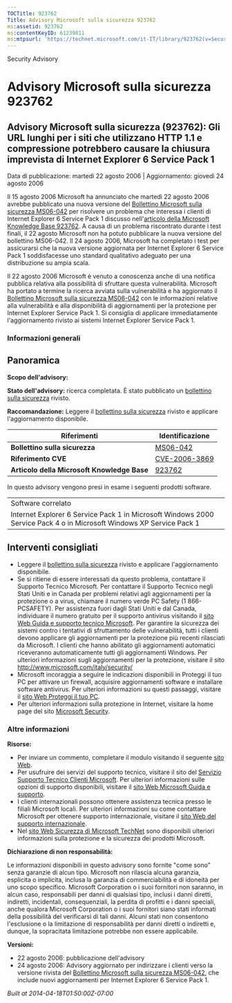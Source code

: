 ```yaml
---
TOCTitle: 923762
Title: Advisory Microsoft sulla sicurezza 923762
ms:assetid: 923762
ms:contentKeyID: 61239811
ms:mtpsurl: 'https://technet.microsoft.com/it-IT/library/923762(v=Security.10)'
---
```


Security Advisory

Advisory Microsoft sulla sicurezza 923762
=========================================

Advisory Microsoft sulla sicurezza (923762): Gli URL lunghi per i siti che utilizzano HTTP 1.1 e compressione potrebbero causare la chiusura imprevista di Internet Explorer 6 Service Pack 1
---------------------------------------------------------------------------------------------------------------------------------------------------------------------------------------------

Data di pubblicazione: martedì 22 agosto 2006 | Aggiornamento: giovedì 24 agosto 2006

Il 15 agosto 2006 Microsoft ha annunciato che martedì 22 agosto 2006 avrebbe pubblicato una nuova versione del [Bollettino Microsoft sulla sicurezza MS06-042](http://technet.microsoft.com/security/bulletin/ms06-042) per risolvere un problema che interessa i clienti di Internet Explorer 6 Service Pack 1 discusso nell'[articolo della Microsoft Knowledge Base 923762](http://support.microsoft.com/kb/923762/). A causa di un problema riscontrato durante i test finali, il 22 agosto Microsoft non ha potuto pubblicare la nuova versione del bollettino MS06-042. Il 24 agosto 2006, Microsoft ha completato i test per assicurarsi che la nuova versione aggiornata per Internet Explorer 6 Service Pack 1 soddisfacesse uno standard qualitativo adeguato per una distribuzione su ampia scala.

Il 22 agosto 2006 Microsoft è venuto a conoscenza anche di una notifica pubblica relativa alla possibilità di sfruttare questa vulnerabilità. Microsoft ha portato a termine la ricerca avviata sulla vulnerabilità e ha aggiornato il [Bollettino Microsoft sulla sicurezza MS06-042](http://technet.microsoft.com/security/bulletin/ms06-042) con le informazioni relative alla vulnerabilità e alla disponibilità di aggiornamenti per la protezione per Internet Explorer Service Pack 1. Si consiglia di applicare immediatamente l'aggiornamento rivisto ai sistemi Internet Explorer Service Pack 1.

### Informazioni generali

Panoramica
----------

<span></span>
**Scopo dell'advisory:**

**Stato dell'advisory:** ricerca completata. È stato pubblicato un [bollettino sulla sicurezza](http://technet.microsoft.com/security/bulletin/ms06-042) rivisto.

**Raccomandazione:** Leggere il [bollettino sulla sicurezza](http://technet.microsoft.com/security/bulletin/ms06-042) rivisto e applicare l'aggiornamento disponibile.

| Riferimenti                                 | Identificazione                                                                  |
|---------------------------------------------|----------------------------------------------------------------------------------|
| **Bollettino sulla sicurezza**              | [MS06-042](http://technet.microsoft.com/security/bulletin/ms06-042)              |
| **Riferimento CVE**                         | [CVE-2006-3869](http://www.cve.mitre.org/cgi-bin/cvename.cgi?name=cve-2006-3869) |
| **Articolo della Microsoft Knowledge Base** | [923762](http://support.microsoft.com/kb/923762)                                 |

In questo advisory vengono presi in esame i seguenti prodotti software.

|                                                                                                                      |
|----------------------------------------------------------------------------------------------------------------------|
| Software correlato                                                                                                   |
| Internet Explorer 6 Service Pack 1 in Microsoft Windows 2000 Service Pack 4 o in Microsoft Windows XP Service Pack 1 |

Interventi consigliati
----------------------

<span></span>
-   Leggere il [bollettino sulla sicurezza](http://technet.microsoft.com/security/bulletin/ms06-042) rivisto e applicare l'aggiornamento disponibile.
-   Se si ritiene di essere interessati da questo problema, contattare il Supporto Tecnico Microsoft. Per contattare il Supporto Tecnico negli Stati Uniti e in Canada per problemi relativi agli aggiornamenti per la protezione o a virus, chiamare il numero verde PC Safety (1 866-PCSAFETY). Per assistenza fuori dagli Stati Uniti e dal Canada, individuare il numero gratuito per il supporto antivirus visitando il [sito Web Guida e supporto tecnico Microsoft](http://support.microsoft.com/security/).
    Per garantire la sicurezza dei sistemi contro i tentativi di sfruttamento delle vulnerabilità, tutti i clienti devono applicare gli aggiornamenti per la protezione più recenti rilasciati da Microsoft. I clienti che hanno abilitato gli aggiornamenti automatici riceveranno automaticamente tutti gli aggiornamenti Windows. Per ulteriori informazioni sugli aggiornamenti per la protezione, visitare il sito <http://www.microsoft.com/italy/security/>
-   Microsoft incoraggia a seguire le indicazioni disponibili in Proteggi il tuo PC per attivare un firewall, acquisire aggiornamenti software e installare software antivirus. Per ulteriori informazioni su questi passaggi, visitare il [sito Web Proteggi il tuo PC](http://www.microsoft.com/italy/athome/security/protect/windowsxp/default.mspx).
-   Per ulteriori informazioni sulla protezione in Internet, visitare la home page del sito [Microsoft Security](http://www.microsoft.com/italy/security).

### Altre informazioni

**Risorse:**

-   Per inviare un commento, completare il modulo visitando il seguente [sito Web](https://support.microsoft.com/common/survey.aspx?scid=sw;en;1257&amp;showpage=1&amp;ws=technet&amp;sd=tech).
-   Per usufruire dei servizi del supporto tecnico, visitare il sito del [Servizio Supporto Tecnico Clienti Microsoft](http://go.microsoft.com/fwlink/?linkid=21131). Per ulteriori informazioni sulle opzioni di supporto disponibili, visitare il [sito Web Microsoft Guida e supporto](http://support.microsoft.com/).
-   I clienti internazionali possono ottenere assistenza tecnica presso le filiali Microsoft locali. Per ulteriori informazioni su come contattare Microsoft per ottenere supporto internazionale, visitare il [sito Web del supporto internazionale](http://go.microsoft.com/fwlink/?linkid=21155).
-   Nel [sito Web Sicurezza di Microsoft TechNet](http://www.microsoft.com/italy/technet/security/default.mspx) sono disponibili ulteriori informazioni sulla protezione e la sicurezza dei prodotti Microsoft.

**Dichiarazione di non responsabilità:**

Le informazioni disponibili in questo advisory sono fornite "come sono" senza garanzie di alcun tipo. Microsoft non rilascia alcuna garanzia, esplicita o implicita, inclusa la garanzia di commerciabilità e di idoneità per uno scopo specifico. Microsoft Corporation o i suoi fornitori non saranno, in alcun caso, responsabili per danni di qualsiasi tipo, inclusi i danni diretti, indiretti, incidentali, consequenziali, la perdita di profitti e i danni speciali, anche qualora Microsoft Corporation o i suoi fornitori siano stati informati della possibilità del verificarsi di tali danni. Alcuni stati non consentono l'esclusione o la limitazione di responsabilità per danni diretti o indiretti e, dunque, la sopracitata limitazione potrebbe non essere applicabile.

**Versioni:**

-   22 agosto 2006: pubblicazione dell'advisory
-   24 agosto 2006: Advisory aggiornato per indirizzare i clienti verso la versione rivista del [Bollettino Microsoft sulla sicurezza MS06-042](http://technet.microsoft.com/security/bulletin/ms06-042), che include nuovi aggiornamenti per Internet Explorer 6 Service Pack 1.

*Built at 2014-04-18T01:50:00Z-07:00*
